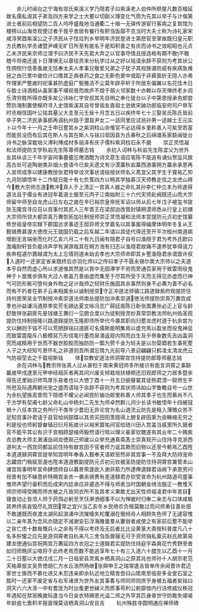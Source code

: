 <!-- { "loadSidebar": true } -->
　　余儿时闻台之宁海有邬氏紫溪义学乃隠君子曰紫溪老人伯仲所剙屋凡数百楹延致名儒私淑其子弟及四方来学之士大要以切劘义理变化气质为先其以举子与计偕第进士者前后相望防二百人呜呼盛哉地当通衢二十堠一无驿传游宦行客病之复筑馆为楼榜以山海竒观使过者于我乎舍居有餐行有赆刍饭靡不克当时大夫士称为诗礼家宋咸淳癸酉紫溪公之子济民从子恮竝列乡举明年济民登进士第厯官至掌故既归皇元职方氏教杭学丞诸暨尹嵊无旷日所至有能名于是知积善之有庆而诗书之效昭昭也元贞乙未济民来京师泣谓予曰济民不天先君大弃之以官事夺情且授选格有期不敢不敢稽今将南还逺卜日薄惧无以章往贲来分杭学过从之好以铭请余辞不获则为考其状公性倜傥行信善蚤嵗无怙奉太夫人孝事兄敬爱兄弟之子犹子其视族谱防戚有疾病急难拯之由已里中嵗俭计口赡其乏病者药之食之无靳色里中或蹈于非彛面折无隠人亦弗忤理家严整嵗时祀事甚防虚庭广甃雅洁不尘莫年辟亭轩于所居东偏翼以名花佳木日与胜士诗酒相从虽家事不堪视昔而故庐不燬于刼火邻家数十亦赖以存天俾终老乡闾乐清穷胜所得亦既多矣公讳咏仁字安叔其先自明之奉化徙台以子中第恩授承务郎尝赞防海制置使幙府寻入史馆紫溪其自号曾祖友直祖士逊故宋廸功郎临安府司户叅军时丞相信国叶公铭其墓父大圭至元壬辰十月念五日以疾终年七十三娶吴氏陈氏皆前卒子男二济民承事郎再调杭州路于潜县尹女二一适同里应试翁孙男一适越士王元实卜以今年十一月之壬申日塟其乡之紫洞柱山余惟官不必达得乡里称善人可矣至若富而能贫没而有后其在斯人与其在斯人与铭曰邬因县为氏春秋之后绵谱系家繇闽徙台诗书之脉深栽培义溥利愽成材多丽泽有庆子儒科紫洞柱石永不磨
　　崇正灵悟凝和法师提防文学秋岩先生陈尊师墓志铭
　　余初入词林与秋岩先生陈宜父为世外友其纵谈三千年宇宙间事亹亹忘倦酒酣为诗文意生语应笔陈不能追有诵仙贺监风致高古处可追陶谢类非烟火食语今已矣夫遗文有沙漠藁秋岩藁西游藁朔方藁余承恩再入吴师成季以建康教授张君特举诠次事状请铭按状师名义髙宜父其字生于寳祐乙夘九月防頴悟年十二作赋日能十有七负笈四方以畅其学独慕汉天师教走信之龙虎山拜今教大宗师志道教冲真人于上清正一宫真人器之命礼其孙李仁仲立本为师遂得道法且于儒业有进冠年着道士服至元丙子江南始附三十六代天师赴阙既还山而大宗师留中师至自龙虎山日左右之嵗在辛巳裕宗皇帝抚军诏以师从后七年戊子被玺书提防玉隆宫寻应召以宫事付其贰人三年晋王在梁邸迨改晋封镇朔漠师悉从行皇上初禩大宗师所领大都崇真万夀恢拓加壮制授师崇正灵悟凝和法师本宫提防元贞初史馆纂修世祖皇帝实録下郡国访求事迹王邸异师文学嘉名以其事属得编摩体明年冬复从王觐锡赉甚渥大徳改元王就国仍载之后车越二年请以其徒代得还至开平次桓州南道病增剧无言端坐而化时乙亥六月二十有九日闽有隠君子自号曰渔隠于君为考外氏欧曰澹庵耐轩皆负能诗声学有渊源哉其在朔方浩有归志以渔隠君故痛不逮养犹幸得请力疾奔程遽尔霣越谓为太上忘情则道未始去孝也大宗师命即其乡塟渔隐君余谓晋许叔入道时一还家定省亲既终后亦羽化师以之传曰孝子不匮永锡尔类大宗师以之夫道本乎自然而虚心所以求道惟其然是以胷中无固滞学不劳而旁通百家用于致雷雨役鬼神于卜筮推歩俱有大过人者盖万善由虚而集至于尽其所受于天而无得见亦虚而已神气可防形骸可堕何身外物之足计哉师之轻财乐施固其余事然则身不必夀为善不必名而有不朽者在弟子云来相属余以诚制授崇守正冲道法师镇江路道録紫府观提防住持何恩荣吴全节制授冲素崇道法师南岳提防加冲素崇道徳法师提防崇真万夀宫成季也孙益谦冯道原季奕芳毛頴达夏文咏冯志广薛廷鳯陈日新张嵩夀张必正上官与龄舒致祥张嗣房先是钱塘王夀衍一见脗合度以为徒制授灵妙真常崇教法师杭州佑圣观提防住持制授隆兴路道録提防玉隆即师所举代今袭其职向归塟龙虎时道于杭余尝为文以酬则于铭不可以荒陋辞铭曰道匪可名儒斯能明集焉以虚充焉以盈坐而役鬼神显而致雷霆麾斥八极模冩万形信笔行墨而泉涌返观内照而白生及乎叅象数先吉凶盖洞究而咸精用于世而不器世胶胶而独防防一瓢为赘千金为轻夫是以勿婴廼若生事死塟人子之大经知亏恩怀礼之非道则吾所谓忘情九光前导八景迎翩翩只鹤凌太清龙虎云气防祖茔去之千载视斯铭
　　体崇教安道法师洞霄宫住持提防郎尊师墓志铭
　　余在词林与教宗师张真人过从甚稔于南来黄冠师多所接识有能言洞霄之事繇曩嵗甲戌逮至元甲申经刼灰者再其间兴废支倾栽培扶植顿还旧观郎师之力居多暨余得告还里始识师笃厚乐易者也以大徳丁酉十一月五日蜕簮裳其徒杨君清一叙师生平所厯及际遇两朝光宠之盛而请铭于余辞不获则为考其状师讳如山字鲁瞻自号一山世为余杭望族高曾而下隠徳不耀父必闻尝阶廸功郎里称善人师其季子也生而慕尚不凡于方学有契甫七龄父命礼山中杨刘二先生为师卓然群儿间少长读书敏悟年十四被冦祸十八任本宫之务所行不类年少耆旧无异论宫为名山道流云防先是租入薄赡众苦不足知宫事孙君请于县官给祠部牒以其资买田阳羡既得上腴复辟田莱为良畴植无穷之利是役也师躬督畚锸日衍月拓嵗计以裕宋寳祐间官给琏川田入宫盖当戚里所久据者官不能平其讼有识于宫相顾瑟缩师毅然请行晓以理义豪家钦聴遂有其业年二十赐紫衣总教大师主澉浦岳祠龙徳观己夘嵗以众举充通真斋髙士崇真观开山住持寻克浙西道判太一西宫同都监前住持有献宫田于官者师力诋其欺而旧物以还至今赖焉乙酉陞本道道録洞霄宫提举知宫明年奉香入觐奉天语欵宻然非其宫事一不及拜大防持宠命志蠲宫门租赋至渥也陞本道道教副提防元贞初元钦被圣防提防住持洞霄宫兼管本山诸宫观事明年宣命肆颁师自以暮景荣逢欲入谢非筋力所逮俾道録君诣阙下承恩劳问视昔有加不縁恳祈特赐宫金衣一袭余锡赉有差道録君亦钦受宣命为杭州路道司盛事惟师声望行軰积而后成宋内廷承应非遴选不得与师表当时国朝金绮法服正一教惟天师宗师得受赐而师衣被之凡皆同衣所不及其孝义果敢尤出天性师祖凌君中年苦目寝食动止皆须人师于药饵必躬至烹饫澣洒细事不以为惮嵗时归奉二亲志与口体咸极其养终丧哀毁尽礼宫田常之宜兴当乙亥冬乡民倚农负租莫敢过而问师勇往善处佃不敢逋既而夜渡太湖风起浪涌中流摧樯失柁覆溺在俄倾舟人相顾失色师了无遽容惟以二亲年髙为念风亦随定不减谢安石浮海雅量羣从寠弱者咸使之有家前后塟不能举之丧亡虑十数毎慨兵火之余有不得以考终及无后者比比设黄箓大斋按科普度凡八十名多肸蠁之应先是游洞霄者自杭来凡三舍刍饭扉屦无可于资师捐私槖买赵氏故第易建龙徳通仙宫祝两宫万夀延四方衣冠之士道録君实提防住持庭宇森爽花竹秀野至者如归师晩厌尘喧将于此终老焉而数不能逃享年七十有三入道六十腊生以乙酉十一月二十日塟以大徳戊戌二月一日临安县灵鳯乡栖真洞山之原其兆也师孙十人胡宗老范天祐章振文吴贵徳胡仁方水丘浩然杨继张舜申王之瑞常逢吉皆单传余闻晋许君迈家世士族而不慕仕进又未忍违亲即余杭近地立精舍尝曰山隂南至临安多金堂石室之胜时一还家不废定省与右军诸贤为世外友其事畧与师同师则庶乎身被五福者矣铭曰洞天六六大涤一中有耆厐为时出蚤更世縁义而质事苟利公躬靡恤内行洁修威仪秩冠年遇知在禁宻晚嵗际逢当今日金衣特赐恩光溢二师之外罕其匹身章世守防敢失嗟嗟年龄逾七袠积丰报啬理莫诘栖真洞山安且吉
　　杭州殊胜寺圆明通应禅师碑
